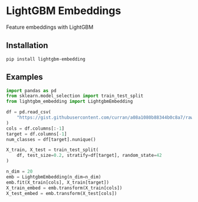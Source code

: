 # LightGBM Embeddings

Feature embeddings with LightGBM

## Installation

    pip install lightgbm-embedding

## Examples
```python
import pandas as pd
from sklearn.model_selection import train_test_split
from lightgbm_embedding import LightgbmEmbedding

df = pd.read_csv(
    "https://gist.githubusercontent.com/curran/a08a1080b88344b0c8a7/raw/0e7a9b0a5d22642a06d3d5b9bcbad9890c8ee534/iris.csv"
)
cols = df.columns[:-1]
target = df.columns[-1]
num_classes = df[target].nunique()

X_train, X_test = train_test_split(
    df, test_size=0.2, stratify=df[target], random_state=42
)

n_dim = 20
emb = LightgbmEmbedding(n_dim=n_dim)
emb.fit(X_train[cols], X_train[target])
X_train_embed = emb.transform(X_train[cols])
X_test_embed = emb.transform(X_test[cols])
```
